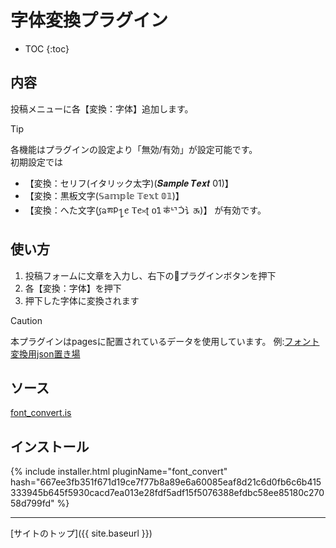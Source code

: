 # 字体変換プラグイン

* TOC
{:toc}

## 内容
投稿メニューに各【変換：字体】追加します。

> [!TIP]
> 各機能はプラグインの設定より「無効/有効」が設定可能です。  
> 初期設定では  
> - 【変換：セリフ(イタリック太字)(𝑺𝒂𝒎𝒑𝒍𝒆 𝑻𝒆𝒙𝒕 01)】
> - 【変換：黒板文字(𝕊𝕒𝕞𝕡𝕝𝕖 𝕋𝕖𝕩𝕥 𝟘𝟙)】
> - 【変換：へた文字(꠹ᨡⰿᱞ႑ꫀ Ⲧꫀᳳʈ ០ꛨ क॑ᄓᑑ讠ᤊ)】
> が有効です。 

## 使い方

1. 投稿フォームに文章を入力し、右下の🔌プラグインボタンを押下
2. 各【変換：字体】を押下
3. 押下した字体に変換されます

> [!CAUTION]
> 本プラグインはpagesに配置されているデータを使用しています。
> 例:[フォント変換用json置き場](https://submarin.online/@elysion/pages/font_data)

## ソース
[font_convert.is](https://github.com/elysion-pre/MisskeyPlugins/blob/main/src/font_convert.is)

## インストール

{% include installer.html pluginName="font_convert" hash="667ee3fb351f671d19ce7f77b8a89e6a60085eaf8d21c6d0fb6c6b415333945b645f5930cacd7ea013e28fdf5adf15f5076388efdbc58ee85180c27058d799fd" %}

----

[サイトのトップ]({{ site.baseurl }})
